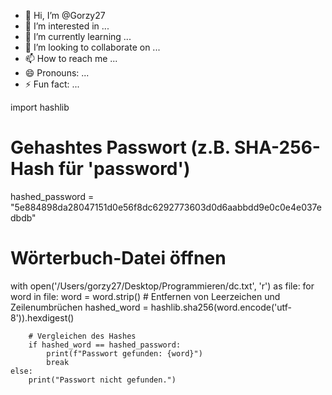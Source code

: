 - 👋 Hi, I’m @Gorzy27
- 👀 I’m interested in ...
- 🌱 I’m currently learning ...
- 💞️ I’m looking to collaborate on ...
- 📫 How to reach me ...
- 😄 Pronouns: ...
- ⚡ Fun fact: ...

<!---
Gorzy27/Gorzy27 is a ✨ special ✨ repository because its `README.md` (this file) appears on your GitHub profile.
You can click the Preview link to take a look at your changes.
--->

import hashlib

# Gehashtes Passwort (z.B. SHA-256-Hash für 'password')
hashed_password = "5e884898da28047151d0e56f8dc6292773603d0d6aabbdd9e0c0e4e037edbdb"

# Wörterbuch-Datei öffnen
with open('/Users/gorzy27/Desktop/Programmieren/dc.txt', 'r') as file:
    for word in file:
        word = word.strip()  # Entfernen von Leerzeichen und Zeilenumbrüchen
        hashed_word = hashlib.sha256(word.encode('utf-8')).hexdigest()

        # Vergleichen des Hashes
        if hashed_word == hashed_password:
            print(f"Passwort gefunden: {word}")
            break
    else:
        print("Passwort nicht gefunden.")

